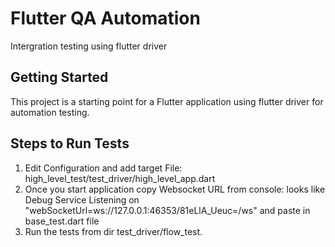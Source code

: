 
[//]: # ( Written By Sanjay)

# Flutter QA Automation 

Intergration testing using flutter driver

## Getting Started

This project is a starting point for a Flutter application using flutter driver for  automation testing.
## Steps to Run Tests

1. Edit Configuration and add target File:
high_level_test/test_driver/high_level_app.dart
2. Once you start application copy Websocket URL from console:
  looks like Debug Service Listening on  "webSocketUrl=ws://127.0.0.1:46353/81eLlA_Ueuc=/ws" and paste in base_test.dart file
3. Run the tests from dir test_driver/flow_test.

